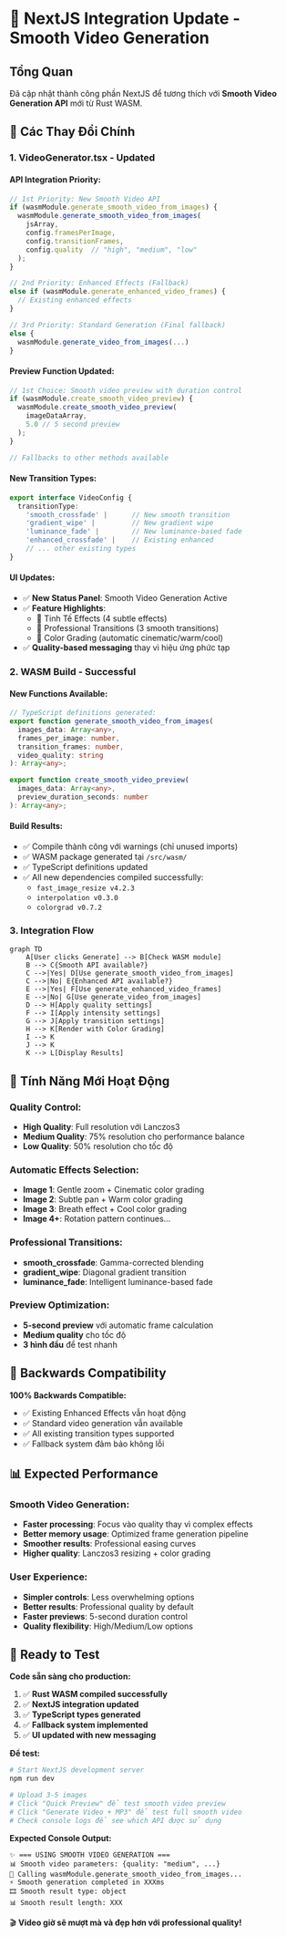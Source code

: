 # 🚀 NextJS Integration Update - Smooth Video Generation

## Tổng Quan

Đã cập nhật thành công phần NextJS để tương thích với **Smooth Video Generation API** mới từ Rust WASM.

## 🔄 Các Thay Đổi Chính

### **1. VideoGenerator.tsx - Updated**

#### **API Integration Priority:**
```typescript
// 1st Priority: New Smooth Video API
if (wasmModule.generate_smooth_video_from_images) {
  wasmModule.generate_smooth_video_from_images(
    jsArray,
    config.framesPerImage,
    config.transitionFrames,
    config.quality  // "high", "medium", "low"
  );
}

// 2nd Priority: Enhanced Effects (Fallback)
else if (wasmModule.generate_enhanced_video_frames) {
  // Existing enhanced effects
}

// 3rd Priority: Standard Generation (Final fallback)
else {
  wasmModule.generate_video_from_images(...)
}
```

#### **Preview Function Updated:**
```typescript
// 1st Choice: Smooth video preview with duration control
if (wasmModule.create_smooth_video_preview) {
  wasmModule.create_smooth_video_preview(
    imageDataArray,
    5.0 // 5 second preview
  );
}

// Fallbacks to other methods available
```

#### **New Transition Types:**
```typescript
export interface VideoConfig {
  transitionType: 
    'smooth_crossfade' |      // New smooth transition
    'gradient_wipe' |         // New gradient wipe
    'luminance_fade' |        // New luminance-based fade
    'enhanced_crossfade' |    // Existing enhanced
    // ... other existing types
}
```

#### **UI Updates:**
- ✅ **New Status Panel**: Smooth Video Generation Active
- ✅ **Feature Highlights**: 
  - 🎯 Tinh Tế Effects (4 subtle effects)
  - 🌈 Professional Transitions (3 smooth transitions)
  - 🎨 Color Grading (automatic cinematic/warm/cool)
- ✅ **Quality-based messaging** thay vì hiệu ứng phức tạp

### **2. WASM Build - Successful**

#### **New Functions Available:**
```typescript
// TypeScript definitions generated:
export function generate_smooth_video_from_images(
  images_data: Array<any>, 
  frames_per_image: number, 
  transition_frames: number, 
  video_quality: string
): Array<any>;

export function create_smooth_video_preview(
  images_data: Array<any>, 
  preview_duration_seconds: number
): Array<any>;
```

#### **Build Results:**
- ✅ Compile thành công với warnings (chỉ unused imports)
- ✅ WASM package generated tại `/src/wasm/`
- ✅ TypeScript definitions updated
- ✅ All new dependencies compiled successfully:
  - `fast_image_resize v4.2.3`
  - `interpolation v0.3.0` 
  - `colorgrad v0.7.2`

### **3. Integration Flow**

```mermaid
graph TD
    A[User clicks Generate] --> B[Check WASM module]
    B --> C{Smooth API available?}
    C -->|Yes| D[Use generate_smooth_video_from_images]
    C -->|No| E{Enhanced API available?}
    E -->|Yes| F[Use generate_enhanced_video_frames]
    E -->|No| G[Use generate_video_from_images]
    D --> H[Apply quality settings]
    F --> I[Apply intensity settings]
    G --> J[Apply transition settings]
    H --> K[Render with Color Grading]
    I --> K
    J --> K
    K --> L[Display Results]
```

## 🎯 Tính Năng Mới Hoạt Động

### **Quality Control:**
- **High Quality**: Full resolution với Lanczos3
- **Medium Quality**: 75% resolution cho performance balance  
- **Low Quality**: 50% resolution cho tốc độ

### **Automatic Effects Selection:**
- **Image 1**: Gentle zoom + Cinematic color grading
- **Image 2**: Subtle pan + Warm color grading  
- **Image 3**: Breath effect + Cool color grading
- **Image 4+**: Rotation pattern continues...

### **Professional Transitions:**
- **smooth_crossfade**: Gamma-corrected blending
- **gradient_wipe**: Diagonal gradient transition
- **luminance_fade**: Intelligent luminance-based fade

### **Preview Optimization:**
- **5-second preview** với automatic frame calculation
- **Medium quality** cho tốc độ
- **3 hình đầu** để test nhanh

## 🔧 Backwards Compatibility

**100% Backwards Compatible:**
- ✅ Existing Enhanced Effects vẫn hoạt động
- ✅ Standard video generation vẫn available
- ✅ All existing transition types supported
- ✅ Fallback system đảm bảo không lỗi

## 📊 Expected Performance

### **Smooth Video Generation:**
- **Faster processing**: Focus vào quality thay vì complex effects
- **Better memory usage**: Optimized frame generation pipeline
- **Smoother results**: Professional easing curves
- **Higher quality**: Lanczos3 resizing + color grading

### **User Experience:**
- **Simpler controls**: Less overwhelming options
- **Better results**: Professional quality by default
- **Faster previews**: 5-second duration control
- **Quality flexibility**: High/Medium/Low options

## 🚀 Ready to Test

**Code sẵn sàng cho production:**

1. ✅ **Rust WASM compiled successfully**
2. ✅ **NextJS integration updated** 
3. ✅ **TypeScript types generated**
4. ✅ **Fallback system implemented**
5. ✅ **UI updated with new messaging**

**Để test:**
```bash
# Start NextJS development server
npm run dev

# Upload 3-5 images
# Click "Quick Preview" để test smooth video preview
# Click "Generate Video + MP3" để test full smooth video
# Check console logs để see which API được sử dụng
```

**Expected Console Output:**
```
✨ === USING SMOOTH VIDEO GENERATION ===
📊 Smooth video parameters: {quality: "medium", ...}
🔮 Calling wasmModule.generate_smooth_video_from_images...
⚡ Smooth generation completed in XXXms
🎞️ Smooth result type: object
📊 Smooth result length: XXX
```

🎬 **Video giờ sẽ mượt mà và đẹp hơn với professional quality!**